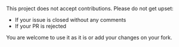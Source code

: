 This project does not accept contributions. Please do not get upset:
* If your issue is closed without any comments
* If your PR is rejected

You are welcome to use it as it is or add your changes on your fork.
